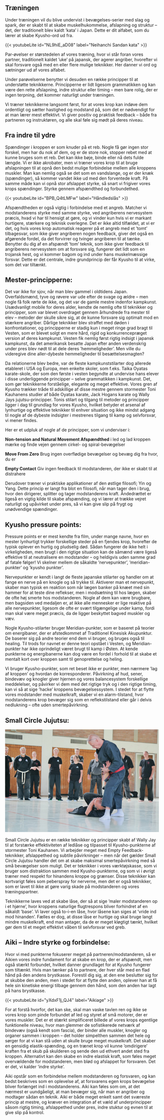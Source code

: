 ## Træningen

Under træningen vil du blive undervist i bevægelses-serier med slag og spark, der er skabt til at skabe
muskelhukommelse, afslapning og struktur – det, der traditionelt blev kaldt ’kata’ i Japan. Dette er dit alfabet, som du
lærer at skabe Kyusho-ord ud fra.

{{< youtubeLite id="NL9hiE_aD08" label="Neihanchi Sandan kata" >}}

Par-øvelser er størstedelen af vores træning, hvor vi står foran vores partner, traditionelt kaldet ’uke’ på japansk,
der agerer angriber, hvorefter vi skal forsvare også med en eller flere mulige teknikker. Her danner vi ord og sætninger
ud af vores alfabet.

Under parøvelserne benytter vi desuden en række principper til at understøtte teknikkerne. Principperne er lidt ligesom
grammatikken og kan være den rette afslapning, indre struktur eller timing – men bare rolig, der er ingen terpning, det
kommer naturligt under træningen.

Vi træner teknikkerne langsomt først, for at vores krop kan indøve dem ordentligt og sætter hastighed og modstand på,
som det er nødvendigt for at man lærer mest effektivt. Vi giver positiv og praktisk feedback – både fra partneren og
instruktøren, og alle skal føle sig mødt på deres niveau.

## Fra indre til ydre

Spændinger i kroppen er som knuder på et reb. Nogle få gør ingen stor forskel, men har du nok af dem, og er de store
nok, stopper rebet med at kunne bruges som et reb. Det kan ikke bøje, binde eller nå dets fulde længde. Vi er ikke
akrobater, men vi træner vores krop til at bruge afslapningen til at opnå den bedst mulige forbindelse mellem alle
kroppens muskler. Man kan nemlig også se det som en vandslange, og er der knæk (spændinger), så kommer vandet ikke ud
med den forventede kraft. På samme måde kan vi opnå stor afslappet styrke, så snart vi frigiver vores krops spændinger.
Styrke gennem afspændthed og forbundethed.

{{< youtubeLite id="BPB_Q4tLMFw" label="Håndledslås" >}}

Afspændtheden er også vigtig i forbindelse med et angreb. Matcher vi modstanderens styrke med samme styrke, ved
angriberens nervesystem præcis, hvad vi har til hensigt at gøre, og vi vinder kun hvis vi er markant hurtigere, stærkere
og teknisk overlegne. Det er ikke altid tilfældet, at vi er det, og hvis vores krop automatisk reagerer på et angreb med
et ’tomt’ tilbagesvar, som ikke giver angriberen nogen feedback, giver det også en afgørende fordel, da det forvirrer og
tvinger angriberen til at tænke. Benytter du dig af en afspændt ’tom’ teknik, som ikke giver feedback til angriberens
nervesystem om at forsvare sig, fungerer det lidt som en trojansk hest, og vi kommer bagom og ind under hans
muskelmæssige forsvar. Dette er det centrale, indre grundprincip der får Kyusho til at virke, som det var tiltænkt.

## Mester-principperne:

Det var ikke for sjov, når man blev gammel i oldtidens Japan. Overfaldsmænd, tyve og røvere var ude efter de svage og
ældre – men nogle få folk rørte de ikke, og det var de gamle mestre indenfor kampkunst. Usædvanligt mobile for deres
alder, kendte de nemlig ofte til teknikker og principper, som var blevet overdraget gennem århundrede fra mester til
elev – metoder der skulle sikre sig, at de kunne forsvare sig optimalt mod en stærkere angriber. Dårlige teknikker blev
straffet med døden i konfrontationer, og principperne er stadig kun i meget ringe grad bragt til Vesten, som er blevet
solgt en mere hård, rigid og konkurrencepræget version af deres kampkunst. Vesten fik nemlig først rigtig indsigt i
japansk kampkunst, da det amerikansk besatte Japan efter anden verdenskrig under pres blev nødt til at dele deres
’hemmeligheder’. Men ville du videregive dine aller-dybeste hemmeligheder til besættelsesmagten?

Da relationerne blev bedre, var de fleste kampkunststilarter dog allerede etableret i USA og Europa, men enkelte skoler,
som f.eks. Taika Oyatas karate-skole, der som den første i vesten begyndte at undervise hans elever i disse
underliggende principper – selve grammatikken i kampkunst. Det, som gør teknikkerne forståelige, elegante og meget
effektive. Vores gren af Kyusho trækker tråde til adskillige af disse mestre gennem stormester Toni Kauhanens studier af
både Oyatas karate, Jack Hogans karate og Wally Jays jujutsu-principper. Tonis stilart og tilgang til metoder og
principper ligger i dag til grundlag for vores Kyusho, hvilket betyder et arsenal af lynhurtige og effektive teknikker
til enhver situation og ikke mindst adgang til nogle af de dybeste indsigter i mestrenes tilgang til kamp og
selvforsvar, vi mener findes.

Her er et udpluk af nogle af de principper, som vi underviser i:

**Non-tension and Natural Movement Afspændthed** i led og lad kroppen mærke og finde vejen gennem cirkel- og
spiral-bevægelser

**Move From Zero** Brug ingen overflødige bevægelser og bevæg dig fra hvor, du er

**Empty Contact** Giv ingen feedback til modstanderen, der ikke er skabt til at distrahere

Derudover træner vi praktiske applikationer af den østlige filosofi; Yin og Yang. Dette princip er langt fra blot en
filosofi, når man tager den i brug, hvor den dirigerer, splitter og tager modstanderens kraft. Åndedrættet er ligeså en
vigtig kilde til skabe afspænding, og vi lærer at trække vejret naturligt og upåvirket under pres, så vi kan give slip
på frygt og unødvendige spændinger.

## Kyusho pressure points:

Pressure points er er mest kendte fra film, under mange navne, hvor en mester lynhurtigt trykker forskellige steder på
en fjendes krop, hvorefter de typisk oplever en hurtig og pludselig død. Sådan fungerer de ikke helt i virkeligheden,
men brugt i den rigtige situation kan de såmænd være ligeså effektive til at neutralisere en modstander – og heldigvis
uden samme grad af fatale følger! Vi skelner mellem de såkaldte ’nervepunkter’, ’meridian-punkter’ og ’kyusho punkter’.

Nervepunkter er kendt i langt de fleste japanske stilarter og handler om at fange en nerve på en knogle og så trykke
til. Aktiverer man et nervepunkt, skaber man typisk en reaktion som når lægen banker på knæet med sin hammer for at
teste dine reflekser, men i modsætning til hos lægen, skaber de ofte høj smerte hos modstanderen. Nogle af dem kan være
brugbare, men bagsiden ved medaljen er, at ikke alle mennesker er lige reaktive på alle nervepunkter, ligesom de ofte er
svært tilgængelige under kamp, fordi man skal være meget præcis, da de ligger beskyttet bagved muskler og væv.

Nogle Kyusho-stilarter bruger Meridian-punkter, som er baseret på teorier om energibaner, der er afstedkommet af
Traditionel Kinesisk Akupunktur. De baserer sig på andre teorier end dem vi bruger, og bruges også til healing. Til
trods for navnet er denne teori opstået i Vesten, og Meridian-punkter har ikke oprindeligt været brugt til kamp i Østen. At kende
punkterne og energibanerne kan dog være en fordel i forhold til at skabe et mentalt kort over kroppen samt til
genoprettelse og heling.

Vi bruger Kyusho-punkter, som ret beset ikke er punkter, men nærmere ’lag af kroppen’ og hvordan de korresponderer.
Påvirkning af hud, sener, bindevæv og knogler giver hjernen og vores balancesystem forskellige meddelelser, og påvirker
vi dem med det rigtige tryk og i den rigtige timing, kan vi så at sige ’hacke’ kroppens bevægelsessystem. I stedet for
at flytte vores modstander med muskelkraft, skaber vi en alarm-tilstand, hvor modstanderens krop bevæger sig som en reflekstilstand eller går
i delvis nedlukning – ofte uden smertepåvirkning.

## Small Circle Jujutsu:

![alt text](Dor35.jpg)

Small Circle Jujutsu er en række teknikker og principper skabt af Wally Jay til at forstærke effektiviteten af ledlåse
og tilpasset til Kyusho-punkterne af stormester Toni Kauhanen. Vi arbejder meget med Empty Feedback-teknikker,
afslappethed og subtile påvirkninger – men når det gælder Small Circle Jujutsu handler det om at skabe maksimal
smertepåvirkning med så små bevægelser som muligt. Det er teknikker i vores værktøjskasse, som vi bruger som distraktion
sammen med Kyusho-punkterne, og som vi i øvrigt træner med respekt for hinandens kroppe og grænser. Disse teknikker kan
kortvarigt føles som peberspray for nerverne, men det er også teknikker, som er lavet til ikke at gøre varig skade på
modstanderen og vores træningspartner.

Teknikkerne laves ved at skabe låse, der så at sige ’maler modstanderen op i et hjørne’, hvor kroppens naturlige
flugtrespons bliver forhindret af en såkaldt ’base’. Vi laver også to-i-en låse, hvor låsene kan siges at ’vride ind mod
hinanden’. Fælles er dog, at disse låse er hurtige og skal bruge langt mindre muskelkraft, end man antager, da de er
meget kløgtigt tænkt, hvilket gør dem til et meget effektivt våben til selvforsvar ved greb.

## Aiki – Indre styrke og forbindelse:

Hvor vi med punkterne fokuserer meget på partneren/modstanderen, så er Aikien vores indre fundament for at skabe en
krop, der er afspændt, men også stærkt forbundet, hvilket danner grundlaget for at Kyusho fungerer som tiltænkt. Hvis
man tænker på to partnere, der hver står med en flad hånd på den andens brystkasse. Forestil dig sig, at den ene
beslutter sig for at skubbe den anden, men i stedet for at flytte den anden, oplever han at få hele sin kinetiske energi
tilbage gennem den hånd, som den anden har lagt på hans brystkasse.

{{< youtubeLite id="yXdxF1j_QJ4" label="Aikiage" >}}

For at forstå hvorfor, det kan ske, skal man vaske tavlen ren og ikke se vores krop som pinde forbundet af led og styret
af små motorer, der er vores muskler. Det er et stærkt simplificeret billede af vores krops egentlige funktionelle
niveau, hvor man glemmer de sofistikerede netværk af bindevæv (også kendt som fascia), der binder alle muskler, knogler
og organer sammen i kroppen – det holder simpelthen sammen det hele og sørger for at vi kan stå uden at skulle bruge
meget muskelkraft. Det skaber en gensidig elastik-spænding, og en trænet krop vil kunne ’omdirigere’ kraften fra et skub
på skulderen og sende den ud ethvert andet sted fra kroppen. Alternativt kan den skabe en indre elastisk kraft, som
føles meget overvældende for modstanderen, men blød og afslappet for forsvaren. Det er det, vi kalder ’indre styrke’.

Aiki opstår som en forbindelse mellem modstanderen og forsvaren, og kan bedst beskrives som en oplevelse af, at
forsvarens egen krops bevægelse bliver forlænget ind i modstanderens. Aiki kan føles som om, at det nærmest er
uundgåeligt, at man bevæger sig, når man er angriber og modtager sådan en teknik. Aiki er både meget enkelt samt det
sværeste princip at mestre, og kræver en integration af et væld af underprincipper såsom rigtig timing, afslappethed
under pres, indre stuktur og evnen til at give slip på kontrol.
